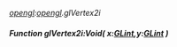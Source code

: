 _[opengl](../../modules/opengl/opengl-module.md):[opengl](../../modules/opengl/opengl-module.md).glVertex2i_
##### Function glVertex2i:Void( x:[GLint](../../modules/opengl/opengl-glint.md),y:[GLint](../../modules/opengl/opengl-glint.md) )
